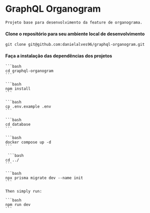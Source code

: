 # GraphQL Organogram

    Projeto base para desenvolvimento da feature de organograma.

#### Clone o repositório para seu ambiente local de desenvolvimento

    git clone git@github.com:danielalves96/graphql-organogram.git

#### Faça a instalação das dependências dos projetos

    ```bash
    cd graphql-organogram
    ```

    ```bash
    npm install
    ```

    ```bash
    cp .env.example .env
    ```

    ```bash
    cd database
    ```

    ```bash
    docker compose up -d
    ```

     ```bash
    cd ../
    ```

    ```bash
    npx prisma migrate dev --name init
    ```

    Then simply run:

    ```bash
    npm run dev
    ```
